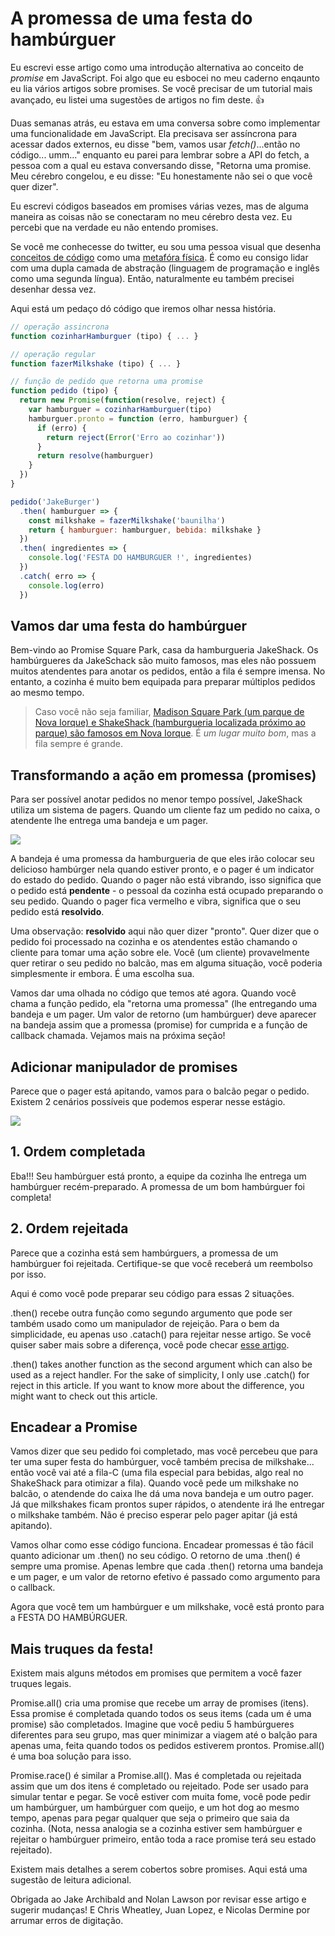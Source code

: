 # A promessa de uma festa do hambúrguer
Eu escrevi esse artigo como uma introdução alternativa ao conceito de *promise* em JavaScript. Foi algo que eu esbocei no meu caderno enqaunto eu lia vários artigos sobre promises. Se você precisar de um tutorial mais avançado, eu listei uma sugestões de artigos no fim deste.
👍

Duas semanas atrás, eu estava em uma conversa sobre como implementar uma funcionalidade em JavaScript. Ela precisava ser assíncrona para acessar dados externos, eu disse "bem, vamos usar *fetch()*...então no código... umm..." enquanto eu parei para lembrar sobre a API do fetch, a pessoa com a qual eu estava conversando disse, "Retorna uma promise. Meu cérebro congelou, e eu disse: "Eu honestamente não sei o que você quer dizer".

Eu escrevi códigos baseados em promises várias vezes, mas de alguma maneira as coisas não se conectaram no meu cérebro desta vez. Eu percebi que na verdade eu não entendo promises.

Se você me conhecesse do twitter, eu sou uma pessoa visual que desenha [conceitos de código](http://https://twitter.com/kosamari/status/806941856777011200) como uma [metafóra física](http://https://twitter.com/kosamari/status/807303762188574720). É como eu consigo lidar com uma dupla camada de abstração (linguagem de programação e inglês como uma segunda língua). Então, naturalmente eu também precisei desenhar dessa vez.

Aqui está um pedaço dó código que iremos olhar nessa história.

```js
// operação assincrona
function cozinharHamburguer (tipo) { ... }

// operação regular
function fazerMilkshake (tipo) { ... }

// função de pedido que retorna uma promise
function pedido (tipo) {
  return new Promise(function(resolve, reject) {
    var hamburguer = cozinharHamburguer(tipo)
    hamburguer.pronto = function (erro, hamburguer) {
      if (erro) {
        return reject(Error('Erro ao cozinhar'))
      }
      return resolve(hamburguer)
    }
  })
}

pedido('JakeBurger')
  .then( hamburguer => {
    const milkshake = fazerMilkshake('baunilha')
    return { hamburguer: hamburguer, bebida: milkshake }
  })
  .then( ingredientes => {
    console.log('FESTA DO HAMBURGUER !', ingredientes)
  })
  .catch( erro => {
    console.log(erro)
  })

```

## Vamos dar uma festa do hambúrguer

Bem-vindo ao Promise Square Park, casa da hamburgueria JakeShack. Os hambúrgueres da JakeSchack são muito famosos, mas eles não possuem muitos atendentes para anotar os pedidos, então a fila é sempre imensa. No entanto, a cozinha é muito bem equipada para preparar múltiplos pedidos ao mesmo tempo.

> Caso você não seja familiar, [Madison Square Park (um parque de Nova Iorque) e ShakeShack (hamburgueria localizada próximo ao parque) são famosos em Nova Iorque](https://kosamari.com/notes/the-promise-of-a-burger-party). É *um lugar muito bom*, mas a fila sempre é grande.

## Transformando a ação em promessa (promises)

Para ser possível anotar pedidos no menor tempo possível, JakeShack utiliza um sistema de pagers. Quando um cliente faz um pedido no caixa, o atendente lhe entrega uma bandeja e um pager.

![](http://i.imgur.com/Uu27RRU.png)

A bandeja é uma promessa da hamburgueria de que eles irão colocar seu delicioso hambúrger nela quando estiver pronto, e o pager é um indicator do estado do pedido. Quando o pager não está vibrando, isso significa que o pedido está **pendente** - o pessoal da cozinha está ocupado preparando o seu pedido. Quando o pager fica vermelho e vibra, significa que o seu pedido está **resolvido**.

Uma observação: **resolvido** aqui não quer dizer "pronto". Quer dizer que o pedido foi processado na cozinha e os atendentes estão chamando o cliente para tomar uma ação sobre ele. Você (um cliente) provavelmente quer retirar o seu pedido no balcão, mas em alguma situação, você poderia simplesmente ir embora. É uma escolha sua.

Vamos dar uma olhada no código que temos até agora. Quando você chama a função pedido, ela "retorna uma promessa" (lhe entregando uma bandeja e um pager. Um valor de retorno (um hambúrguer) deve aparecer na bandeja assim que a promessa (promise) for cumprida e a função de callback chamada. Vejamos mais na próxima seção!

## Adicionar manipulador de promises

Parece que o pager está apitando, vamos para o balcão pegar o pedido. Existem 2 cenários possíveis que podemos esperar nesse estágio.

![](http://i.imgur.com/bIV4nE5.png)

## 1. Ordem completada

Eba!!! Seu hambúrguer está pronto, a equipe da cozinha lhe entrega um hambúrguer recém-preparado. A promessa de um bom hambúrguer foi completa!
## 2. Ordem rejeitada

Parece que a cozinha está sem hambúrguers, a promessa de um hambúrguer foi rejeitada. Certifique-se que você receberá um reembolso por isso.

Aqui é como você pode preparar seu código para essas 2 situações.

.then() recebe outra função como segundo argumento que pode ser também usado como um manipulador de rejeição. Para o bem da simplicidade, eu apenas uso .catach() para rejeitar nesse artigo. Se você quiser saber mais sobre a diferença, você pode checar [esse artigo](https://developers.google.com/web/fundamentals/getting-started/primers/promises#error_handling).

.then() takes another function as the second argument which can also be used as a reject handler. For the sake of simplicity, I only use .catch() for reject in this article. If you want to know more about the difference, you might want to check out this article.


## Encadear a Promise

Vamos dizer que seu pedido foi completado, mas você percebeu que para ter uma super festa do hambúrguer, você também precisa de milkshake... então você vai até a fila-C (uma fila especial para bebidas, algo real no ShakeShack para otimizar a fila). Quando você pede um milkshake no balcão, o atendende do caixa lhe dá uma nova bandeja e um outro pager. Já que milkshakes ficam prontos super rápidos, o atendente irá lhe entregar o milkshake também. Não é preciso esperar pelo pager apitar (já está apitando).

Vamos olhar como esse código funciona. Encadear promessas é tão fácil quanto adicionar um .then() no seu código. O retorno de uma .then() é sempre uma promise. Apenas lembre que cada .then() retorna uma bandeja e um pager, e um valor de retorno efetivo é passado como argumento para o callback.

Agora que você tem um hambúrguer e um milkshake, você está pronto para a FESTA DO HAMBÚRGUER.

## Mais truques da festa!

Existem mais alguns métodos em promises que permitem a você fazer truques legais.

Promise.all() cria uma promise que recebe um array de promises (itens).
Essa promise é completada quando todos os seus items (cada um é uma promise) são completados. Imagine que você pediu 5 hambúrgueres diferentes para seu grupo, mas quer minimizar a viagem até o balção para apenas uma, feita quando todos os pedidos estiverem prontos. Promise.all() é uma boa solução para isso.

Promise.race() é similar a Promise.all(). Mas é completada ou rejeitada assim que um dos itens é completado ou rejeitado. Pode ser usado para simular tentar e pegar. Se você estiver com muita fome, você pode pedir um hambúrguer, um hambúrguer com queijo, e um hot dog ao mesmo tempo, apenas para pegar qualquer que seja o primeiro que saia da cozinha. (Nota, nessa analogia se a cozinha estiver sem hambúrguer e rejeitar o hambúrguer primeiro, então toda a race promise terá seu estado rejeitado).

Existem mais detalhes a serem cobertos sobre promises. Aqui está uma sugestão de leitura adicional.

Obrigada ao Jake Archibald and Nolan Lawson por revisar esse artigo e sugerir mudanças! E Chris Wheatley, Juan Lopez, e Nicolas Dermine por arrumar erros de digitação.
